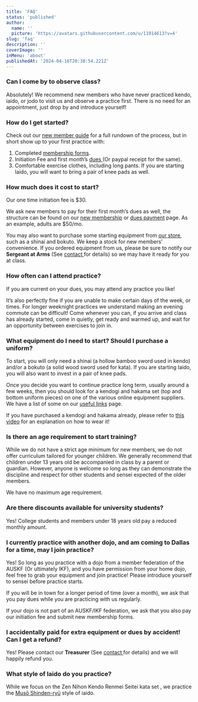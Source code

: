 ```yaml
---
title: 'FAQ'
status: 'published'
author:
  name: ''
  picture: 'https://avatars.githubusercontent.com/u/11914613?v=4'
slug: 'faq'
description: ''
coverImage: ''
inMenu: 'about'
publishedAt: '2024-04-16T20:38:54.221Z'
---
```


### Can I come by to observe class?

Absolutely! We recommend new members who have never practiced kendo, iaido, or jodo to visit us and observe a practice first. There is no need for an appointment, just drop by and introduce yourself!

### How do I get started?

Check out our [new member guide](https://www.dfwkik.org/dallas/membership/) for a full rundown of the process, but in short show up to your first practice with:

1. Completed [membership forms](https://www.dfwkik.org/dallas/forms/).
2. Initiation Fee and first month’s [dues ](https://www.dfwkik.org/dallas/dues/)(Or paypal receipt for the same).
3. Comfortable exercise clothes, including long pants. If you are starting Iaido, you will want to bring a pair of knee pads as well.

### How much does it cost to start?

Our one time initiation fee is $30.

We ask new members to pay for their first month’s dues as well, the structure can be found on our [new membership](https://www.dfwkik.org/dallas/membership/) or [dues payment](https://www.dfwkik.org/dallas/dues/) page. As an example, adults are $50/mo.

You may also want to purchase some starting equipment from [our store](https://www.dfwkik.org/dallas/store/), such as a shinai and bokuto. We keep a stock for new members’ convenience. If you ordered equipment from us, please be sure to notify our **Sergeant at Arms** (See [contact ](https://www.dfwkik.org/dallas/contact-us/)for details) so we may have it ready for you at class.

### How often can I attend practice?

If you are current on your dues, you may attend any practice you like!

It’s also perfectly fine if you are unable to make certain days of the week, or times. For longer weeknight practices we understand making an evening commute can be difficult! Come whenever you can, if you arrive and class has already started, come in quietly, get ready and warmed up, and wait for an opportunity between exercises to join in.

### What equipment do I need to start? Should I purchase a uniform?

To start, you will only need a shinai (a hollow bamboo sword used in kendo) and/or a bokuto (a solid wood sword used for kata). If you are starting Iaido, you will also want to invest in a pair of knee pads.

Once you decide you want to continue practice long term, usually around a few weeks, then you should look for a kendogi and hakama set (top and bottom uniform pieces) on one of the various online equipment suppliers. We have a list of some on our [useful links](https://www.dfwkik.org/dallas/links/) page.

If you have purchased a kendogi and hakama already, please refer to [this video](https://www.youtube.com/watch?v=JZaNrPULNxs) for an explanation on how to wear it!

### Is there an age requirement to start training?

While we do not have a strict age minimum for new members, we do not offer curriculum tailored for younger children. We generally recommend that children under 13 years old be accompanied in class by a parent or guardian. However, anyone is welcome so long as they can demonstrate the discipline and respect for other students and sensei expected of the older members.

We have no maximum age requirement.

### Are there discounts available for university students?

Yes! College students and members under 18 years old pay a reduced monthly amount.

### I currently practice with another dojo, and am coming to Dallas for a time, may I join practice?

Yes! So long as you practice with a dojo from a member federation of the AUSKF (Or ultimately IKF), and you have permission from your home dojo, feel free to grab your equipment and join practice! Please introduce yourself to sensei before practice starts.

If you will be in town for a longer period of time (over a month), we ask that you pay dues while you are practicing with us regularly.

If your dojo is not part of an AUSKF/IKF federation, we ask that you also pay our initiation fee and submit new membership forms.

### I accidentally paid for extra equipment or dues by accident! Can I get a refund?

Yes! Please contact our **Treasurer** (See [contact ](https://www.dfwkik.org/dallas/contact-us/)for details) and we will happily refund you.

### What style of Iaido do you practice?

While we focus on the Zen Nihon Kendo Renmei Seitei kata set , we practice the [Musō Shinden-ryū](https://en.wikipedia.org/wiki/Mus%C5%8D_Shinden-ry%C5%AB) style of iaido.